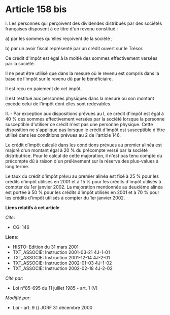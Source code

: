 # Article 158 bis

I. Les personnes qui perçoivent des dividendes distribués par des sociétés françaises disposent à ce titre d'un revenu
constitué :

a) par les sommes qu'elles reçoivent de la société ;

b) par un avoir fiscal représenté par un crédit ouvert sur le Trésor.

Ce crédit d'impôt est égal à la moitié des sommes effectivement versées par la société.

Il ne peut être utilisé que dans la mesure où le revenu est compris dans la base de l'impôt sur le revenu dû par le
bénéficiaire.

Il est reçu en paiement de cet impôt.

Il est restitué aux personnes physiques dans la mesure où son montant excède celui de l'impôt dont elles sont redevables.

II. - Par exception aux dispositions prévues au I, ce crédit d'impôt est égal à 40 % des sommes effectivement versées par la
société lorsque la personne susceptible d'utiliser ce crédit n'est pas une personne physique. Cette disposition ne s'applique
pas lorsque le crédit d'impôt est susceptible d'être utilisé dans les conditions prévues au 2 de l'article 146.

Le crédit d'impôt calculé dans les conditions prévues au premier alinéa est majoré d'un montant égal à 20 % du précompte
versé par la société distributrice. Pour le calcul de cette majoration, il n'est pas tenu compte du précompte dû à raison
d'un prélèvement sur la réserve des plus-values à long terme.

Le taux du crédit d'impôt prévu au premier alinéa est fixé à 25 % pour les crédits d'impôt utilisés en 2001 et à 15 % pour
les crédits d'impôt utilisés à compter du 1er janvier 2002. La majoration mentionnée au deuxième alinéa est portée à 50 %
pour les crédits d'impôt utilisés en 2001 et à 70 % pour les crédits d'impôt utilisés à compter du 1er janvier 2002.

**Liens relatifs à cet article**

_Cite_:

  - CGI 146

**Liens**:

  - HISTO: Edition du 31 mars 2001
  - TXT_ASSOCIE: Instruction 2001-03-21 4J-1-01
  - TXT_ASSOCIE: Instruction 2001-12-14 4J-2-01
  - TXT_ASSOCIE: Instruction 2002-01-03 4J-1-02
  - TXT_ASSOCIE: Instruction 2002-02-18 4J-2-02

_Cité par_:

  - Loi n°85-695 du 11 juillet 1985 - art. 1 (V)

_Modifié par_:

  - Loi - art. 9 () JORF 31 décembre 2000
